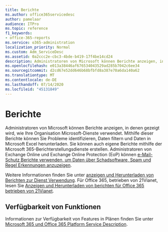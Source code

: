 ```yaml
---
title: Berichte
ms.author: office365servicedesc
author: pamelaar
audience: ITPro
ms.topic: reference
f1_keywords:
- office-365-reports
ms.service: o365-administration
localization_priority: Normal
ms.custom: Adm_ServiceDesc
ms.assetid: 0a2ccc2e-cbc3-4bde-b419-17f4be14cd24
description: Administratoren von Microsoft können Berichte anzeigen, in denen gezeigt wird, wie Ihre Organisation Microsoft-Dienste verwendet. Mithilfe dieser Berichte können Sie Probleme identifizieren, Daten filtern und Daten in Microsoft Excel herunterladen. Sie können auch eigene Berichte mithilfe der Microsoft 365-Berichterstellungsdienste erstellen. Administratoren von Exchange Online und Exchange Online Protection (EoP) können e-Mail-Schutz Berichte verwenden, um Daten über Schadsoftware, Spam und Regel Erkennungen anzuzeigen.
ms.openlocfilehash: e013a38446af676534043529ad285b7042c6ee34
ms.sourcegitcommit: d2cd67e52dd646b68bfbfd8a387e70a6da140a62
ms.translationtype: MT
ms.contentlocale: de-DE
ms.lasthandoff: 07/14/2020
ms.locfileid: "45131849"
---
```

# <a name="reports"></a>Berichte

Administratoren von Microsoft können Berichte anzeigen, in denen gezeigt wird, wie Ihre Organisation Microsoft-Dienste verwendet. Mithilfe dieser Berichte können Sie Probleme identifizieren, Daten filtern und Daten in Microsoft Excel herunterladen. Sie können auch eigene Berichte mithilfe der Microsoft 365-Berichterstellungsdienste erstellen. Administratoren von Exchange Online und Exchange Online Protection (EoP) können [e-Mail-Schutz Berichte verwenden, um Daten über Schadsoftware, Spam und Regel Erkennungen anzuzeigen](https://go.microsoft.com/fwlink/p/?LinkId=401102).
  
Weitere Informationen finden Sie unter [anzeigen und Herunterladen von Berichten zur Dienst Verwendung](https://go.microsoft.com/fwlink/p/?LinkID=270182). Für Office 365, betrieben von 21Vianet, lesen Sie [Anzeigen und Herunterladen von berichten für Office 365 betrieben von 21Vianet](https://go.microsoft.com/fwlink/?LinkID=733348&amp;clcid=0x409).
  
## <a name="feature-availability"></a>Verfügbarkeit von Funktionen

Informationen zur Verfügbarkeit von Features in Plänen finden Sie unter [Microsoft 365 und Office 365 Platform Service Description](office-365-platform-service-description.md).
  


